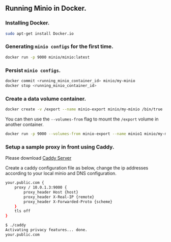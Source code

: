 ## Running Minio in Docker.

### Installing Docker.

```bash
sudo apt-get install Docker.io
```

### Generating `minio configs` for the first time.

```bash
docker run -p 9000 minio/minio:latest
```

### Persist `minio configs`.

```bash
docker commit <running_minio_container_id> minio/my-minio
docker stop <running_minio_container_id>
```

### Create a data volume container.

```bash
docker create -v /export --name minio-export minio/my-minio /bin/true
```

You can then use the `--volumes-from` flag to mount the `/export` volume in another container.

```bash
docker run -p 9000 --volumes-from minio-export --name minio1 minio/my-minio
```

### Setup a sample proxy in front using Caddy.

Please download [Caddy Server](https://caddyserver.com/download)

Create a caddy configuration file as below, change the ip addresses according to your local
minio and DNS configuration.

```bash
your.public.com {
    proxy / 10.0.1.3:9000 {
        proxy_header Host {host}
        proxy_header X-Real-IP {remote}
        proxy_header X-Forwarded-Proto {scheme}
    }
    tls off
}
```

```bash
$ ./caddy
Activating privacy features... done.
your.public.com
```
